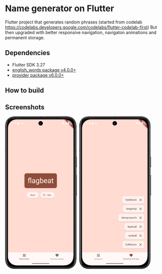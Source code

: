 # Name generator on Flutter

Flutter project that generates random phrases (started from codelab https://codelabs.developers.google.com/codelabs/flutter-codelab-first)
But then upgraded with better responsive navigation, navigaton animations and permanent storage.

## Dependencies

- Flutter SDK 3.27
- [english_words package v4.0.0+](https://pub.dev/packages/english_words)
- [provider package v6.0.0+](https://pub.dev/packages/provider/)

## How to build



## Screenshots

<img src="./android_screenshots_0.0.1+2.png" alt="Android screenshots" style="height: 500px"/>